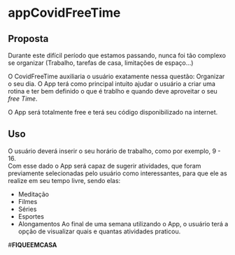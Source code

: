 # **appCovidFreeTime**

## **Proposta**

Durante este difícil período que estamos passando, nunca foi tão complexo se organizar (Trabalho, tarefas de casa, limitações de espaço...)

O CovidFreeTime auxiliaria o usuário exatamente nessa questão: Organizar o seu dia.
O App terá como principal intuito ajudar o usuário a criar uma rotina e ter bem definido o que é trablho e quando deve aproveitar o seu *free Time*.

O App será totalmente free e terá seu código disponibilizado na internet.

## **Uso**

O usuário deverá inserir o seu horário de trabalho, como por exemplo, 9 - 16.<br/>Com esse dado o App será capaz de sugerir atividades, que foram previamente selecionadas pelo usuário como interessantes, para que ele as realize em seu tempo livre, sendo elas:
* Meditação
* Filmes
* Séries
* Esportes
* Alongamentos
Ao final de uma semana utilizando o App, o usuário terá a opção de visualizar quais e quantas atividades praticou.


#**FIQUEEMCASA**
